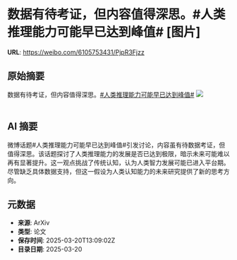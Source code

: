 # 数据有待考证，但内容值得深思。#人类推理能力可能早已达到峰值# [图片]

**URL**: https://weibo.com/6105753431/PjpR3Fjzz

## 原始摘要

数据有待考证，但内容值得深思。<a href="https://m.weibo.cn/search?containerid=231522type%3D1%26t%3D10%26q%3D%23%E4%BA%BA%E7%B1%BB%E6%8E%A8%E7%90%86%E8%83%BD%E5%8A%9B%E5%8F%AF%E8%83%BD%E6%97%A9%E5%B7%B2%E8%BE%BE%E5%88%B0%E5%B3%B0%E5%80%BC%23&amp;extparam=%23%E4%BA%BA%E7%B1%BB%E6%8E%A8%E7%90%86%E8%83%BD%E5%8A%9B%E5%8F%AF%E8%83%BD%E6%97%A9%E5%B7%B2%E8%BE%BE%E5%88%B0%E5%B3%B0%E5%80%BC%23" data-hide=""><span class="surl-text">#人类推理能力可能早已达到峰值#</span></a> <img style="" src="https://tvax1.sinaimg.cn/large/006Fd7o3gy1hznerolr0fj30zk0bntej.jpg" referrerpolicy="no-referrer"><br><br>

## AI 摘要

微博话题#人类推理能力可能早已达到峰值#引发讨论，内容虽有待数据考证，但值得深思。该话题探讨了人类推理能力的发展是否已达到极限，暗示未来可能难以再有显著提升。这一观点挑战了传统认知，认为人类智力发展可能已进入平台期。尽管缺乏具体数据支持，但这一假设为人类认知能力的未来研究提供了新的思考方向。

## 元数据

- **来源**: ArXiv
- **类型**: 论文
- **保存时间**: 2025-03-20T13:09:02Z
- **目录日期**: 2025-03-20
